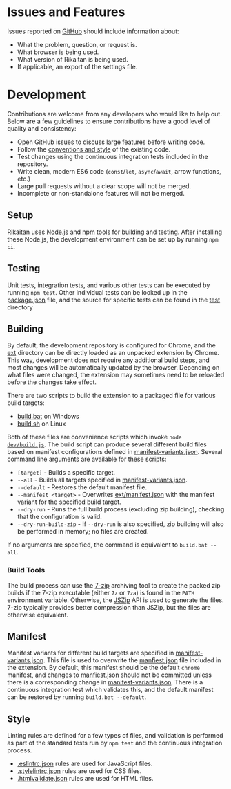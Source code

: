 # Issues and Features

Issues reported on [GitHub](https://github.com/Ajatt-Tools/rikaitan/issues) should include information about:

* What the problem, question, or request is.
* What browser is being used.
* What version of Rikaitan is being used.
* If applicable, an export of the settings file.

# Development

Contributions are welcome from any developers who would like to help out.
Below are a few guidelines to ensure contributions have a good level of quality and consistency:

* Open GitHub issues to discuss large features before writing code.
* Follow the [conventions and style](#style) of the existing code.
* Test changes using the continuous integration tests included in the repository.
* Write clean, modern ES6 code (`const`/`let`, `async`/`await`, arrow functions, etc.)
* Large pull requests without a clear scope will not be merged.
* Incomplete or non-standalone features will not be merged.

## Setup

Rikaitan uses [Node.js](https://nodejs.org/) and [npm](https://www.npmjs.com/) tools for building and testing.
After installing these Node.js, the development environment can be set up by running `npm ci`.

## Testing

Unit tests, integration tests, and various other tests can be executed by running `npm test`.
Other individual tests can be looked up in the [package.json](package.json) file, and the source for specific tests
can be found in the [test](test) directory

## Building

By default, the development repository is configured for Chrome, and the [ext](ext) directory can be directly
loaded as an unpacked extension by Chrome. This way, development does not require any additional build steps,
and most changes will be automatically updated by the browser. Depending on what files were changed,
the extension may sometimes need to be reloaded before the changes take effect.


There are two scripts to build the extension to a packaged file for various build targets:
* [build.bat](build.bat) on Windows
* [build.sh](build.sh) on Linux

Both of these files are convenience scripts which invoke <code>node [dev/build.js](dev/build.js)</code>.
The build script can produce several different build files based on manifest configurations defined in
[manifest-variants.json](dev/data/manifest-variants.json).
Several command line arguments are available for these scripts:

* `[target]` - Builds a specific target.
* `--all` - Builds all targets specified in [manifest-variants.json](dev/data/manifest-variants.json).
* `--default` - Restores the default manifest file.
* `--manifest <target>` - Overwrites [ext/manifest.json](ext/manifest.json) with the manifest variant for the specified build target.
* `--dry-run` - Runs the full build process (excluding zip building), checking that the configuration is valid.
* `--dry-run-build-zip` - If `--dry-run` is also specified, zip building will also be performed in memory; no files are created.

If no arguments are specified, the command is equivalent to `build.bat --all`.

### Build Tools

The build process can use the [7-zip](https://www.7-zip.org/) archiving tool to create the packed zip builds
if the 7-zip executable (either `7z` or `7za`) is found in the `PATH` environment variable.
Otherwise, the [JSZip](https://stuk.github.io/jszip/) API is used to generate the files.
7-zip typically provides better compression than JSZip, but the files are otherwise equivalent.

## Manifest

Manifest variants for different build targets are specified in [manifest-variants.json](dev/data/manifest-variants.json).
This file is used to overwrite the [manfiest.json](ext/manifest.json) file included in the extension.
By default, this manifest should be the default `chrome` manifest, and changes to [manfiest.json](ext/manifest.json) should not be committed
unless there is a corresponding change in [manifest-variants.json](dev/data/manifest-variants.json).
There is a continuous integration test which validates this, and the default manifest can be restored by running
`build.bat --default`.

## Style

Linting rules are defined for a few types of files, and validation is performed as part of the standard tests
run by `npm test` and the continuous integration process.

* [.eslintrc.json](.eslintrc.json) rules are used for JavaScript files.
* [.stylelintrc.json](.stylelintrc.json) rules are used for CSS files.
* [.htmlvalidate.json](.htmlvalidate.json) rules are used for HTML files.
